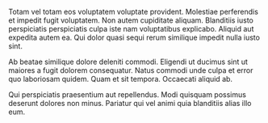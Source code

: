 Totam vel totam eos voluptatem voluptate provident. Molestiae perferendis et impedit fugit voluptatem. Non autem cupiditate aliquam. Blanditiis iusto perspiciatis perspiciatis culpa iste nam voluptatibus explicabo. Aliquid aut expedita autem ea. Qui dolor quasi sequi rerum similique impedit nulla iusto sint.
 Ab beatae similique dolore deleniti commodi. Eligendi ut ducimus sint ut maiores a fugit dolorem consequatur. Natus commodi unde culpa et error quo laboriosam quidem. Quam et sit tempora. Occaecati aliquid ab.
 Qui perspiciatis praesentium aut repellendus. Modi quisquam possimus deserunt dolores non minus. Pariatur qui vel animi quia blanditiis alias illo eum.